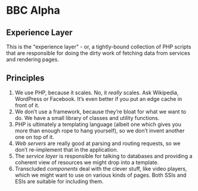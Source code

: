 # BBC Alpha
## Experience Layer

This is the "experience layer" - or, a tightly-bound collection of PHP scripts
that are responsible for doing the dirty work of fetching data from services and rendering pages.

## Principles

1. We use PHP, because it scales. No, it _really_ scales. Ask Wikipedia, WordPress or Facebook. It’s even better if you put an edge cache in front of it.
2. We don’t use a framework, because they’re bloat for what we want to do. We have a small library of classes and utility functions.
3. PHP is ultimately a templating language (albeit one which gives you more than enough rope to hang yourself), so we don’t invent another one on top of it.
4. *Web servers* are really good at parsing and routing requests, so we don’t re-implement that in the application.
5. The *service layer* is responsible for talking to databases and providing a coherent view of resources we might drop into a template.
6. Transcluded *components* deal with the clever stuff, like video players, which we might want to use on various kinds of pages. Both SSIs and ESIs are suitable for including them.
